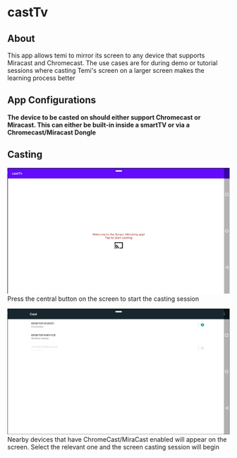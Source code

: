 <!-- Heading--->
# castTv
<!-- Heading 2 -->
## About
This app allows temi to mirror its screen to any device that supports Miracast and Chromecast. The use cases are for during demo or tutorial sessions where casting Temi's screen on a larger screen makes the learning process better

## App Configurations
**The device to be casted on should either support Chromecast or Miracast. This can either be built-in inside a smartTV or via a Chromecast/Miracast Dongle**

## Casting
![Alt Text](documentation/castTv_homepage.png)
Press the central button on the screen to start the casting session


![Alt Text](documentation/castTv_screencasting.png)
Nearby devices that have ChromeCast/MiraCast enabled will appear on the screen. Select the relevant one and the screen casting session will begin








